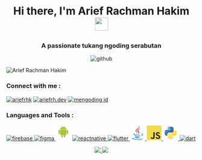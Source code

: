 


<h1 align="center">Hi there, I'm Arief Rachman Hakim <img src="https://media.giphy.com/media/hvRJCLFzcasrR4ia7z/giphy.gif" height="35px" width="35px"></h1>
<h3 align="center">A passionate tukang ngoding serabutan</h3>


<p align="center"><img src='https://github.com/ariefhk/Profile/blob/main/code.gif' alt='github' height='350' ></p>


<p align="left"> <img src="https://komarev.com/ghpvc/?username=ariefhk&label=Profile%20views&color=0e75b6&style=flat" alt="Arief Rachman Hakim" /> </p>
<h3 align="left">Connect with me :</h3>
<p align="left">
<a href="https://linkedin.com/in/ariefrhk" target="blank"><img align="center" src="https://raw.githubusercontent.com/rahuldkjain/github-profile-readme-generator/master/src/images/icons/Social/linked-in-alt.svg" alt="ariefrhk" height="30" width="40" /></a>
<a href="https://instagram.com/ariefrh.dev" target="blank"><img align="center" src="https://raw.githubusercontent.com/rahuldkjain/github-profile-readme-generator/master/src/images/icons/Social/instagram.svg" alt="ariefrh.dev" height="30" width="40" /></a>
<a href="https://www.youtube.com/channel/UCh-ogojKcj7FwhKSHNL_Vwg" target="blank"><img align="center" src="https://raw.githubusercontent.com/rahuldkjain/github-profile-readme-generator/master/src/images/icons/Social/youtube.svg" alt="mengoding id" height="30" width="40" /></a>
</p>

<h3 align="left">Languages and Tools :</h3>
    <p align="left"> 
    <a href="https://firebase.google.com/" target="_blank" rel="noreferrer"> <img src="https://www.vectorlogo.zone/logos/firebase/firebase-icon.svg" alt="firebase" width="40" height="40"/> </a>
    <a href="https://www.figma.com/" target="_blank" rel="noreferrer"> <img src="https://www.vectorlogo.zone/logos/figma/figma-icon.svg" alt="figma" width="40" height="40"/> </a>
    <a href="https://developer.android.com" target="_blank" rel="noreferrer"> <img src="https://raw.githubusercontent.com/devicons/devicon/master/icons/android/android-original-wordmark.svg" alt="android" width="40" height="40"/></a>
    <a href="https://reactnative.dev/" target="_blank" rel="noreferrer"> <img src="https://reactnative.dev/img/header_logo.svg" alt="reactnative" width="40" height="40"/> </a> 
    <a href="https://flutter.dev" target="_blank" rel="noreferrer"> <img src="https://www.vectorlogo.zone/logos/flutterio/flutterio-icon.svg" alt="flutter" width="40" height="40"/> </a>
    <a href="https://www.java.com" target="_blank" rel="noreferrer"> <img src="https://raw.githubusercontent.com/devicons/devicon/master/icons/java/java-original.svg" alt="java" width="40" height="40"/> </a> 
    <a href="https://developer.mozilla.org/en-US/docs/Web/JavaScript" target="_blank" rel="noreferrer"> <img src="https://raw.githubusercontent.com/devicons/devicon/master/icons/javascript/javascript-original.svg" alt="javascript" width="40" height="40"/> </a> 
    <a href="https://www.python.org" target="_blank" rel="noreferrer"> <img src="https://raw.githubusercontent.com/devicons/devicon/master/icons/python/python-original.svg" alt="python" width="40" height="40"/> </a> 
    <a href="https://dart.dev" target="_blank" rel="noreferrer"> <img src="https://www.vectorlogo.zone/logos/dartlang/dartlang-icon.svg" alt="dart" width="40" height="40"/> </a></p>




<p align="center">
<a href="https://github.com/ariefhk">
  <img height="180em" src="https://github-readme-stats-eight-theta.vercel.app/api?username=ariefhk&show_icons=true&theme=algolia&include_all_commits=true&count_private=true"/>
  <img height="180em" src="https://github-readme-stats-eight-theta.vercel.app/api/top-langs/?username=ariefhk&layout=compact&langs_count=8&theme=algolia"/>
</a>
</p>






<!--
**ariefhk/ariefhk** is a ✨ _special_ ✨ repository because its `README.md` (this file) appears on your GitHub profile.
Hi there 👋, Welcome to my Profile
Here are some ideas to get you started:
![GitHub streak stats](https://github-readme-streak-stats.herokuapp.com/?user=ariefhk)  
<br>
<p>Semoga Bermanfaat</p>

<br>

- 🔭 I’m currently working on ...
- 🌱 I’m currently learning ...
- 👯 I’m looking to collaborate on ...
- 🤔 I’m looking for help with ...
- 💬 Ask me about ...
- 📫 How to reach me: ...
- 😄 Pronouns: ...
- ⚡ Fun fact: ...
-->
